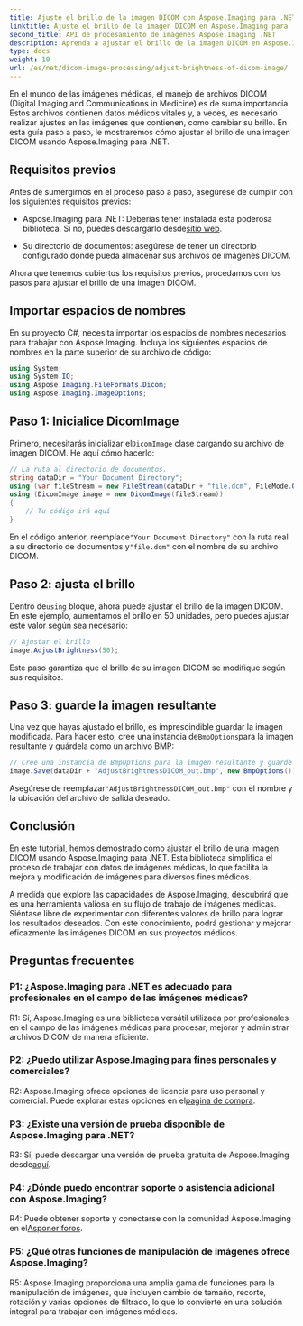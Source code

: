 ```yaml
---
title: Ajuste el brillo de la imagen DICOM con Aspose.Imaging para .NET
linktitle: Ajuste el brillo de la imagen DICOM en Aspose.Imaging para .NET
second_title: API de procesamiento de imágenes Aspose.Imaging .NET
description: Aprenda a ajustar el brillo de la imagen DICOM en Aspose.Imaging para .NET. Mejore las imágenes médicas fácilmente.
type: docs
weight: 10
url: /es/net/dicom-image-processing/adjust-brightness-of-dicom-image/
---
```

En el mundo de las imágenes médicas, el manejo de archivos DICOM (Digital Imaging and Communications in Medicine) es de suma importancia. Estos archivos contienen datos médicos vitales y, a veces, es necesario realizar ajustes en las imágenes que contienen, como cambiar su brillo. En esta guía paso a paso, le mostraremos cómo ajustar el brillo de una imagen DICOM usando Aspose.Imaging para .NET.

## Requisitos previos

Antes de sumergirnos en el proceso paso a paso, asegúrese de cumplir con los siguientes requisitos previos:

-  Aspose.Imaging para .NET: Deberías tener instalada esta poderosa biblioteca. Si no, puedes descargarlo desde[sitio web](https://releases.aspose.com/imaging/net/).

- Su directorio de documentos: asegúrese de tener un directorio configurado donde pueda almacenar sus archivos de imágenes DICOM.

Ahora que tenemos cubiertos los requisitos previos, procedamos con los pasos para ajustar el brillo de una imagen DICOM.

## Importar espacios de nombres

En su proyecto C#, necesita importar los espacios de nombres necesarios para trabajar con Aspose.Imaging. Incluya los siguientes espacios de nombres en la parte superior de su archivo de código:

```csharp
using System;
using System.IO;
using Aspose.Imaging.FileFormats.Dicom;
using Aspose.Imaging.ImageOptions;
```

## Paso 1: Inicialice DicomImage

 Primero, necesitarás inicializar el`DicomImage` clase cargando su archivo de imagen DICOM. He aquí cómo hacerlo:

```csharp
// La ruta al directorio de documentos.
string dataDir = "Your Document Directory";
using (var fileStream = new FileStream(dataDir + "file.dcm", FileMode.Open, FileAccess.Read))
using (DicomImage image = new DicomImage(fileStream))
{
    // Tu código irá aquí
}
```

 En el código anterior, reemplace`"Your Document Directory"` con la ruta real a su directorio de documentos y`"file.dcm"` con el nombre de su archivo DICOM.

## Paso 2: ajusta el brillo

 Dentro de`using` bloque, ahora puede ajustar el brillo de la imagen DICOM. En este ejemplo, aumentamos el brillo en 50 unidades, pero puedes ajustar este valor según sea necesario:

```csharp
// Ajustar el brillo
image.AdjustBrightness(50);
```

Este paso garantiza que el brillo de su imagen DICOM se modifique según sus requisitos.

## Paso 3: guarde la imagen resultante

 Una vez que hayas ajustado el brillo, es imprescindible guardar la imagen modificada. Para hacer esto, cree una instancia de`BmpOptions`para la imagen resultante y guárdela como un archivo BMP:

```csharp
// Cree una instancia de BmpOptions para la imagen resultante y guarde la imagen resultante.
image.Save(dataDir + "AdjustBrightnessDICOM_out.bmp", new BmpOptions());
```

 Asegúrese de reemplazar`"AdjustBrightnessDICOM_out.bmp"` con el nombre y la ubicación del archivo de salida deseado.

## Conclusión

En este tutorial, hemos demostrado cómo ajustar el brillo de una imagen DICOM usando Aspose.Imaging para .NET. Esta biblioteca simplifica el proceso de trabajar con datos de imágenes médicas, lo que facilita la mejora y modificación de imágenes para diversos fines médicos.

A medida que explore las capacidades de Aspose.Imaging, descubrirá que es una herramienta valiosa en su flujo de trabajo de imágenes médicas. Siéntase libre de experimentar con diferentes valores de brillo para lograr los resultados deseados. Con este conocimiento, podrá gestionar y mejorar eficazmente las imágenes DICOM en sus proyectos médicos.

## Preguntas frecuentes

### P1: ¿Aspose.Imaging para .NET es adecuado para profesionales en el campo de las imágenes médicas?

R1: Sí, Aspose.Imaging es una biblioteca versátil utilizada por profesionales en el campo de las imágenes médicas para procesar, mejorar y administrar archivos DICOM de manera eficiente.

### P2: ¿Puedo utilizar Aspose.Imaging para fines personales y comerciales?

 R2: Aspose.Imaging ofrece opciones de licencia para uso personal y comercial. Puede explorar estas opciones en el[pagina de compra](https://purchase.aspose.com/buy).

### P3: ¿Existe una versión de prueba disponible de Aspose.Imaging para .NET?

 R3: Sí, puede descargar una versión de prueba gratuita de Aspose.Imaging desde[aquí](https://releases.aspose.com/).

### P4: ¿Dónde puedo encontrar soporte o asistencia adicional con Aspose.Imaging?

 R4: Puede obtener soporte y conectarse con la comunidad Aspose.Imaging en el[Asponer foros](https://forum.aspose.com/).

### P5: ¿Qué otras funciones de manipulación de imágenes ofrece Aspose.Imaging?

R5: Aspose.Imaging proporciona una amplia gama de funciones para la manipulación de imágenes, que incluyen cambio de tamaño, recorte, rotación y varias opciones de filtrado, lo que lo convierte en una solución integral para trabajar con imágenes médicas.